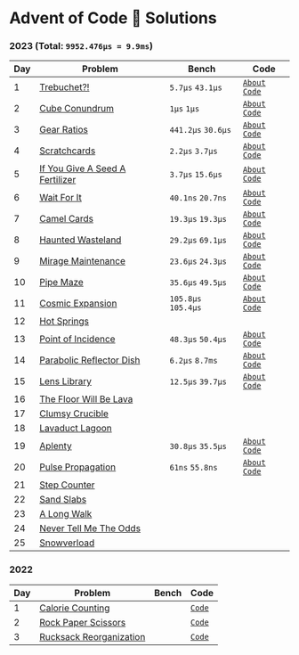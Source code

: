 # Advent of Code 🎄 Solutions

### 2023 (Total: `9952.476µs = 9.9ms`)

| Day | Problem                                                                | Bench               | Code                                                        |
| --- | ---------------------------------------------------------------------- | ------------------- | ----------------------------------------------------------- |
| 1   | [Trebuchet?!](https://adventofcode.com/2023/day/1)                     | `5.7µs` `43.1µs`    | [`About`](./2023/day-1) [`Code`](./2023/day-1/src/lib.rs)   |
| 2   | [Cube Conundrum](https://adventofcode.com/2023/day/2)                  | `1µs` `1µs`         | [`About`](./2023/day-2) [`Code`](./2023/day-2/src/lib.rs)   |
| 3   | [Gear Ratios](https://adventofcode.com/2023/day/3)                     | `441.2µs` `30.6µs`  | [`About`](./2023/day-3) [`Code`](./2023/day-3/src/lib.rs)   |
| 4   | [Scratchcards](https://adventofcode.com/2023/day/4)                    | `2.2µs` `3.7µs`     | [`About`](./2023/day-4) [`Code`](./2023/day-4/src/lib.rs)   |
| 5   | [If You Give A Seed A Fertilizer](https://adventofcode.com/2023/day/5) | `3.7µs` `15.6µs`    | [`About`](./2023/day-5) [`Code`](./2023/day-5/src/lib.rs)   |
| 6   | [Wait For It](https://adventofcode.com/2023/day/6)                     | `40.1ns` `20.7ns`   | [`About`](./2023/day-6) [`Code`](./2023/day-6/src/lib.rs)   |
| 7   | [Camel Cards](https://adventofcode.com/2023/day/7)                     | `19.3µs` `19.3µs`   | [`About`](./2023/day-7) [`Code`](./2023/day-7/src/lib.rs)   |
| 8   | [Haunted Wasteland](https://adventofcode.com/2023/day/8)               | `29.2µs` `69.1µs`   | [`About`](./2023/day-8) [`Code`](./2023/day-8/src/lib.rs)   |
| 9   | [Mirage Maintenance](https://adventofcode.com/2023/day/9)              | `23.6µs` `24.3µs`   | [`About`](./2023/day-9) [`Code`](./2023/day-9/src/lib.rs)   |
| 10  | [Pipe Maze](https://adventofcode.com/2023/day/10)                      | `35.6µs` `49.5µs`   | [`About`](./2023/day-10) [`Code`](./2023/day-10/src/lib.rs) |
| 11  | [Cosmic Expansion](https://adventofcode.com/2023/day/11)               | `105.8µs` `105.4µs` | [`About`](./2023/day-11) [`Code`](./2023/day-11/src/lib.rs) |
| 12  | [Hot Springs](https://adventofcode.com/2023/day/12)                    |                     |                                                             |
| 13  | [Point of Incidence](https://adventofcode.com/2023/day/13)             | `48.3µs` `50.4µs`   | [`About`](./2023/day-13) [`Code`](./2023/day-13/src/lib.rs) |
| 14  | [Parabolic Reflector Dish](https://adventofcode.com/2023/day/14)       | `6.2µs` `8.7ms`     | [`About`](./2023/day-14) [`Code`](./2023/day-14/src/lib.rs) |
| 15  | [Lens Library](https://adventofcode.com/2023/day/15)                   | `12.5µs` `39.7µs`   | [`About`](./2023/day-15) [`Code`](./2023/day-15/src/lib.rs) |
| 16  | [The Floor Will Be Lava](https://adventofcode.com/2023/day/16)         |                     |                                                             |
| 17  | [Clumsy Crucible](https://adventofcode.com/2023/day/17)                |                     |                                                             |
| 18  | [Lavaduct Lagoon](https://adventofcode.com/2023/day/18)                |                     |                                                             |
| 19  | [Aplenty](https://adventofcode.com/2023/day/19)                        | `30.8µs` `35.5µs`   | [`About`](./2023/day-19) [`Code`](./2023/day-19/src/lib.rs) |
| 20  | [Pulse Propagation](https://adventofcode.com/2023/day/20)              | `61ns` `55.8ns`     | [`About`](./2023/day-20) [`Code`](./2023/day-20/src/lib.rs) |
| 21  | [Step Counter](https://adventofcode.com/2023/day/21)                   |                     |                                                             |
| 22  | [Sand Slabs](https://adventofcode.com/2023/day/22)                     |                     |                                                             |
| 23  | [A Long Walk](https://adventofcode.com/2023/day/23)                    |                     |                                                             |
| 24  | [Never Tell Me The Odds](https://adventofcode.com/2023/day/24)         |                     |                                                             |
| 25  | [Snowverload](https://adventofcode.com/2023/day/25)                    |                     |                                                             |

<!-- (5.7 + 43.1) + (1 + 1) + (441.2 + 30.6) + (2.2 + 3.7) + (3.7 + 15.6) + (0.04 + 0.02) + (19.3 + 19.3) + (29.2 + 69.1) + (23.6 + 24.3) + (35.6 + 49.5) + (105.8 + 105.4) + (48.3 + 50.4) + (6.2 + 8700) + (12.5 + 39.7) + (30.8 + 35.5) + (0.061 + 0.055) -->

### 2022

| Day | Problem                                           | Bench | Code                              |
| --- | ------------------------------------------------- | ----- | --------------------------------- |
| 1   | [Calorie Counting](./2022/day-1/README.md)        |       | [`Code`](./2022/day-1/src/lib.rs) |
| 2   | [Rock Paper Scissors](./2022/day-2/README.md)     |       | [`Code`](./2022/day-2/src/lib.rs) |
| 3   | [Rucksack Reorganization](./2022/day-3/README.md) |       | [`Code`](./2022/day-3/src/lib.rs) |
